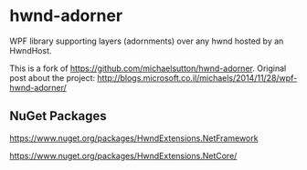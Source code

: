 hwnd-adorner
============

WPF library supporting layers (adornments) over any hwnd hosted by an HwndHost.

This is a fork of https://github.com/michaelsutton/hwnd-adorner. Original post about the project: http://blogs.microsoft.co.il/michaels/2014/11/28/wpf-hwnd-adorner/

## NuGet Packages

https://www.nuget.org/packages/HwndExtensions.NetFramework

https://www.nuget.org/packages/HwndExtensions.NetCore/
